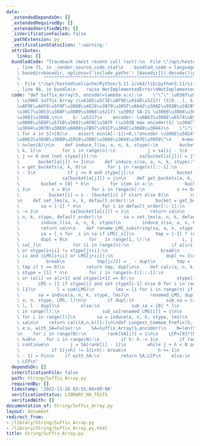 ```yaml
---
data:
  _extendedDependsOn: []
  _extendedRequiredBy: []
  _extendedVerifiedWith: []
  _isVerificationFailed: false
  _pathExtension: py
  _verificationStatusIcon: ':warning:'
  attributes:
    links: []
  bundledCode: "Traceback (most recent call last):\n  File \"/opt/hostedtoolcache/Python/3.11.1/x64/lib/python3.11/site-packages/onlinejudge_verify/documentation/build.py\"\
    , line 71, in _render_source_code_stat\n    bundled_code = language.bundle(stat.path,\
    \ basedir=basedir, options={'include_paths': [basedir]}).decode()\n          \
    \         ^^^^^^^^^^^^^^^^^^^^^^^^^^^^^^^^^^^^^^^^^^^^^^^^^^^^^^^^^^^^^^^^^^^^^^^^^^^^^^^^^\n\
    \  File \"/opt/hostedtoolcache/Python/3.11.1/x64/lib/python3.11/site-packages/onlinejudge_verify/languages/python.py\"\
    , line 96, in bundle\n    raise NotImplementedError\nNotImplementedError\n"
  code: "def Suffix_Array(S, encoder=lambda x:x):\n    \"\"\" \u6587\u5B57\u5217 S\
    \ \u306E Suffix Array (\u63A5\u5C3E\u8F9E\u914D\u5217) (S[0...], S[1...],... \u3092\
    \u8F9E\u66F8\u5F0F\u306B\u4E26\u3079\u305F\u6642\u306E\u958B\u59CB\u30A4\u30F3\
    \u30C7\u30C3\u30AF\u30B9\u306E\u5217) \u3092 SA-IS \u306B\u3088\u3063\u3066\u6C42\
    \u3081\u308B.\n\n    S: \u5217\n    encoder: \u6B63\u306E\u6574\u6570\u3078\u306E\
    \u9806\u5E8F\u57CB\u3081\u8FBC\u307F (\u203B max encoder(S) \u304C\u5C0F\u3055\
    \u3044\u307B\u3069\u8A08\u7B97\u91CF\u304C\u3088\u3044)\n    \"\"\"\n\n    A=[encoder(x)\
    \ for x in S]+[0]\n    assert min(A[:-1])>0,\"encoder \u306E\u5024\u57DF\u304C\
    \u6B63\u304B\u3089\u5916\u308C\u3066\u3044\u307E\u3059\"\n    k=max(A)+1\n   \
    \ n=len(A)\n\n    def induce_l(sa, a, n, k, stype):\n        bucket = get_buckets(a,\
    \ k, 1)\n        for i in range(n):\n            j = sa[i] - 1\n            if\
    \ j >= 0 and (not stype[j]):\n                sa[bucket[a[j]]] = j\n         \
    \       bucket[a[j]] += 1\n\n    def induce_s(sa, a, n, k, stype):\n        bucket\
    \ = get_buckets(a, k, 0)\n        for i in range(n)[::-1]:\n            j = sa[i]\
    \ - 1\n            if j >= 0 and stype[j]:\n                bucket[a[j]] -= 1\n\
    \                sa[bucket[a[j]]] = j\n\n    def get_buckets(a, k, start = 0):\n\
    \        bucket = [0] * k\n        for item in a:\n            bucket[item] +=\
    \ 1\n        s = 0\n        for i in range(k):\n            s += bucket[i]\n \
    \           bucket[i] = s - (bucket[i] if start else 0)\n        return bucket\n\
    \n    def set_lms(a, n, k, default_order):\n        bucket = get_buckets(a, k)\n\
    \        sa = [-1] * n\n        for i in default_order[::-1]:\n            bucket[a[i]]\
    \ -= 1\n            sa[bucket[a[i]]] = i\n        return sa\n\n    def induce(a,\
    \ n, k, stype, default_order):\n        sa = set_lms(a, n, k, default_order)\n\
    \        induce_l(sa, a, n, k, stype)\n        induce_s(sa, a, n, k, stype)\n\
    \        return sa\n\n    def rename_LMS_substring(sa, a, n, stype, LMS, l):\n\
    \        sa = [_s for _s in sa if LMS[_s]]\n        tmp = [-1] * (n//2) + [0]\n\
    \        dupl = 0\n        for _ in range(1, l):\n            i, j = sa[_-1],\
    \ sa[_]\n            for ii in range(n):\n                if a[i+ii] != a[j+ii]\
    \ or stype[i+ii] != stype[j+ii]:\n                    break\n                if\
    \ ii and (LMS[i+ii] or LMS[j+ii]):\n                    dupl += 1\n          \
    \          break\n            tmp[j//2] = _ - dupl\n        tmp = [t for t in\
    \ tmp if t >= 0]\n        return tmp, dupl\n\n    def calc(a, n, k):\n       \
    \ stype = [1] * n\n        for i in range(n-1)[::-1]:\n            if a[i] > a[i+1]\
    \ or (a[i] == a[i+1] and stype[i+1] == 0):\n                stype[i] = 0\n\n \
    \       LMS = [1 if stype[i] and not stype[i-1] else 0 for i in range(n-1)] +\
    \ [1]\n        l = sum(LMS)\n        lms = [i for i in range(n) if LMS[i]]\n \
    \       sa = induce(a, n, k, stype, lms)\n        renamed_LMS, dupl = rename_LMS_substring(sa,\
    \ a, n, stype, LMS, l)\n\n        if dupl:\n            sub_sa = calc(renamed_LMS,\
    \ l, l - dupl)\n        else:\n            sub_sa = [0] * l\n            for i\
    \ in range(l):\n                sub_sa[renamed_LMS[i]] = i\n\n        lms = [lms[sub_sa[i]]\
    \ for i in range(l)]\n        sa = induce(a, n, k, stype, lms)\n        return\
    \ sa\n\n    return calc(A,n,k)[1:]\n\ndef Longest_Commom_Prefix(S, encoder=lambda\
    \ x:x, with_SA=False):\n    SA=Suffix_Array(S,encoder)\n    N=len(S)\n    rank=[0]*N\n\
    \n    for i in range(N):\n        rank[SA[i]] = i\n\n    LCP=[0]*(N - 1)\n   \
    \ h=0\n    for i in range(N):\n        if h: h -= 1\n        if rank[i] == 0:\
    \ continue\n        j = SA[rank[i] - 1]\n        while j + h < N and i + h < N:\n\
    \            if S[j+h] != S[i+h]: break\n            h += 1\n        LCP[rank[i]\
    \ - 1] = h\n\n    if with_SA:\n        return SA,LCP\n    else:\n        return\
    \ LCP\n"
  dependsOn: []
  isVerificationFile: false
  path: String/Suffix_Array.py
  requiredBy: []
  timestamp: '2022-11-26 03:55:08+09:00'
  verificationStatus: LIBRARY_NO_TESTS
  verifiedWith: []
documentation_of: String/Suffix_Array.py
layout: document
redirect_from:
- /library/String/Suffix_Array.py
- /library/String/Suffix_Array.py.html
title: String/Suffix_Array.py
---
```

